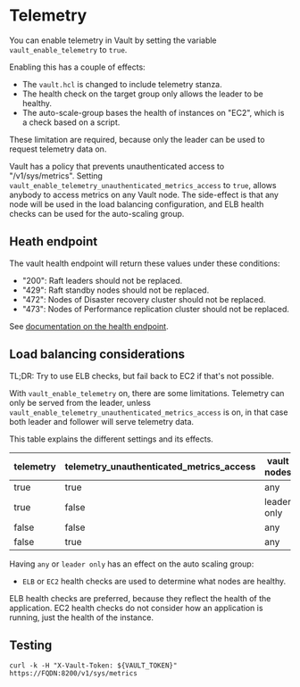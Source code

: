 # Telemetry

You can enable telemetry in Vault by setting the variable `vault_enable_telemetry` to `true`.

Enabling this has a couple of effects:

- The `vault.hcl` is changed to include telemetry stanza.
- The health check on the target group only allows the leader to be healthy.
- The auto-scale-group bases the health of instances on "EC2", which is a check based on a script.

These limitation are required, because only the leader can be used to request telemetry data on.

Vault has a policy that prevents unauthenticated access to "/v1/sys/metrics". Setting `vault_enable_telemetry_unauthenticated_metrics_access` to `true`, allows anybody to access metrics on any Vault node. The side-effect is that any node will be used in the load balancing configuration, and ELB health checks can be used for the auto-scaling group.

## Heath endpoint

The vault health endpoint will return these values under these conditions:

- "200": Raft leaders should not be replaced.
- "429": Raft standby nodes should not be replaced.
- "472": Nodes of Disaster recovery cluster should not be replaced.
- "473": Nodes of Performance replication cluster should not be replaced.

See [documentation on the health endpoint](https://www.vaultproject.io/api-docs/system/health).

## Load balancing considerations

TL;DR: Try to use ELB checks, but fail back to EC2 if that's not possible.

With `vault_enable_telemetry` on, there are some limitations. Telemetry can only be served from the leader, unless `vault_enable_telemetry_unauthenticated_metrics_access` is on, in that case both leader and follower will serve telemetry data.

This table explains the different settings and its effects.

| telemetry | telemetry_unauthenticated_metrics_access | vault nodes |
|-----------|------------------------------------------|-------------|
| true      | true                                     | any         |
| true      | false                                    | leader only |
| false     | false                                    | any         |
| false     | true                                     | any         |

Having `any` or `leader only` has an effect on the auto scaling group:

- `ELB` or `EC2` health checks are used to determine what nodes are healthy.

ELB health checks are preferred, because they reflect the health of the application. EC2 health checks do not consider how an application is running, just the health of the instance.

## Testing

```shell
curl -k -H "X-Vault-Token: ${VAULT_TOKEN}" https://FQDN:8200/v1/sys/metrics
```
